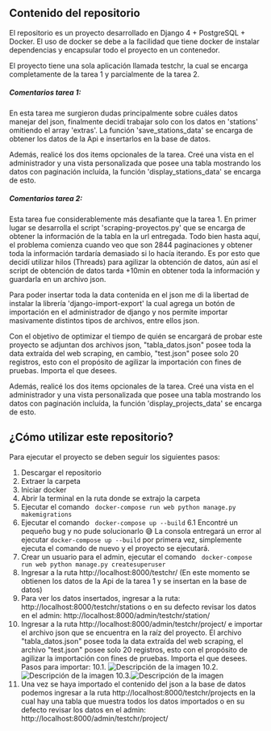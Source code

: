 ## Contenido del repositorio

El repositorio es un proyecto desarrollado en Django 4 + PostgreSQL + Docker. El uso de docker se debe a la facilidad que tiene docker de instalar dependencias y encapsular todo el proyecto en un contenedor.

El proyecto tiene una sola aplicación llamada testchr, la cual se encarga completamente de la tarea 1 y parcialmente de la tarea 2.

##### Comentarios tarea 1:
En esta tarea me surgieron dudas principalmente sobre cuáles datos manejar del json, finalmente decidí trabajar solo con los datos en 'stations' omitiendo el array 'extras'. 
La función 'save_stations_data' se encarga de obtener los datos de la Api e insertarlos en la base de datos.

Además, realicé los dos items opcionales de la tarea. Creé una vista en el administrador y una vista personalizada que posee una tabla mostrando los datos con paginación incluída, la función 'display_stations_data' se encarga de esto.

##### Comentarios tarea 2:
Esta tarea fue considerablemente más desafiante que la tarea 1. En primer lugar se desarrolla el script 'scraping-proyectos.py' que se encarga de obtener la información de la tabla en la url entregada. 
Todo bien hasta aquí, el problema comienza cuando veo que son 2844 paginaciones y obtener toda la información tardaría demasiado si lo hacía iterando. 
Es por esto que decidí utilizar hilos (Threads) para agilizar la obtención de datos, aún así el script de obtención de datos tarda +10min en obtener toda la información y guardarla en un archivo json.

Para poder insertar toda la data contenida en el json me di la libertad de instalar la librería 'django-import-export' la cual agrega un botón de importación en el administrador de django y nos permite importar masivamente distintos tipos de archivos, entre ellos json.

Con el objetivo de optimizar el tiempo de quién se encargará de probar este proyecto se adjuntan dos archivos json, "tabla_datos.json" posee toda la data extraída del web scraping, en cambio, "test.json" posee solo 20 registros, esto con el propósito de agilizar la importación con fines de pruebas.
Importa el que desees.

Además, realicé los dos items opcionales de la tarea. Creé una vista en el administrador y una vista personalizada que posee una tabla mostrando los datos con paginación incluída, la función 'display_projects_data' se encarga de esto.


## ¿Cómo utilizar este repositorio?
Para ejecutar el proyecto se deben seguir los siguientes pasos:

1. Descargar el repositorio
2. Extraer la carpeta
3. Iniciar docker
4. Abrir la terminal en la ruta donde se extrajo la carpeta
5. Ejecutar el comando ``` docker-compose run web python manage.py makemigrations```
6. Ejecutar el comando ``` docker-compose up --build```
 6.1 Encontré un pequeño bug y no pude solucionarlo 😅 La consola entregará un error al ejecutar ```docker-compose up --build``` por primera vez, simplemente ejecuta el comando de nuevo y el proyecto se ejecutará.
7. Crear un usuario para el admin, ejecutar el comando ``` docker-compose run web python manage.py createsuperuser```
8. Ingresar a la ruta http://localhost:8000/testchr/ (En este momento se obtienen los datos de la Api de la tarea 1 y se insertan en la base de datos)
9. Para ver los datos insertados, ingresar a la ruta: http://localhost:8000/testchr/stations o en su defecto revisar los datos en el admin: http://localhost:8000/admin/testchr/station/
10. Ingresar a la ruta http://localhost:8000/admin/testchr/project/ e importar el archivo json que se encuentra en la raíz del proyecto. El archivo "tabla_datos.json" posee toda la data extraída del web scraping, el archivo "test.json" posee solo 20 registros, esto con el propósito de agilizar la importación con fines de pruebas. Importa el que desees. Pasos para importar:
10.1. ![Descripción de la imagen](https://scontent.fscl11-2.fna.fbcdn.net/v/t39.30808-6/331299149_586945596345508_3168636580135746402_n.jpg?stp=cp6_dst-jpg&_nc_cat=101&ccb=1-7&_nc_sid=730e14&_nc_ohc=iCjmvPIgmkUAX9l3C0R&_nc_ht=scontent.fscl11-2.fna&oh=00_AfD2nHlmuwRGy6sDf3lV06Ml5-k5EC3IQAsYZM9eW8rulQ&oe=63F4484E)
10.2.![Descripción de la imagen](https://scontent.fscl11-1.fna.fbcdn.net/v/t39.30808-6/331933886_1413855832485841_4473111276968359931_n.jpg?stp=cp6_dst-jpg&_nc_cat=110&ccb=1-7&_nc_sid=730e14&_nc_ohc=lRVx-Z9cy1MAX9r9Z7m&_nc_ht=scontent.fscl11-1.fna&oh=00_AfBOr8mR14B94H1bBAPhLDpDcHHBQS9REtMPEWugBaU0pQ&oe=63F43866)
10.3.![Descripción de la imagen](https://scontent.fscl11-2.fna.fbcdn.net/v/t39.30808-6/331549010_3758552564371872_5281027802686922001_n.jpg?stp=cp6_dst-jpg&_nc_cat=103&ccb=1-7&_nc_sid=730e14&_nc_ohc=uf9BfrhqNuQAX_AvURF&_nc_ht=scontent.fscl11-2.fna&oh=00_AfBgrZqj-RVqb3GPqiArJDVkylgp_EE9PpKi63YcRDxeig&oe=63F4A86D)
11. Una vez se haya importado el contenido del json a la base de datos podemos ingresar a la ruta http://localhost:8000/testchr/projects en la cual hay una tabla que muestra todos los datos importados o en su defecto revisar los datos en el admin: http://localhost:8000/admin/testchr/project/




